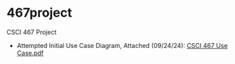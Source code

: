 # 467project
CSCI 467 Project

- Attempted Initial Use Case Diagram, Attached (09/24/24): [CSCI 467 Use Case.pdf](https://github.com/user-attachments/files/17136096/CSCI.467.Use.Case.pdf)
